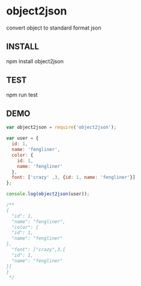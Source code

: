 # object2json

convert object to standard format json

## INSTALL

  npm install object2json

## TEST

  npm run test

## DEMO

```js
var object2json = require('object2json');

var user = {
  id: 1,
  name: 'fengliner',
  color: {
    id: 1,
    name: 'fengliner'
  },
  font: ['crazy' ,3, {id: 1, name: 'fengliner'}]
};

console.log(object2json(user));

/**
{
  "id": 1,
  "name": "fengliner",
  "color": {
  "id": 1,
  "name": "fengliner"
},
  "font": ["crazy",3,{
  "id": 1,
  "name": "fengliner"
}]
}
 */
```
